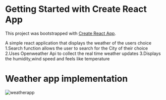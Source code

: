 # Getting Started with Create React App

This project was bootstrapped with [Create React App](https://github.com/facebook/create-react-app).

A simple react application that displays the weather of the users choice
1.Search function allows the user to search for the City of their choice
2.Uses Openweather Api to collect the real time weather updates
3.Displays the humidity,wind speed and feels like temperature
# Weather app implementation
![weatherapp](https://github.com/palman2003/simple-weather-application/assets/114089589/5f8ac7b0-bcb8-47fb-9ac6-09d9add8e5a0)
